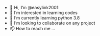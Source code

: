 - 👋 Hi, I’m @easylink2001
- 👀 I’m interested in learning codes
- 🌱 I’m currently learning python 3.8
- 💞️ I’m looking to collaborate on any project
- 📫 How to reach me ...

<!---
easylink2001/easylink2001 is a ✨ special ✨ repository because its `README.md` (this file) appears on your GitHub profile.
You can click the Preview link to take a look at your changes.
--->
